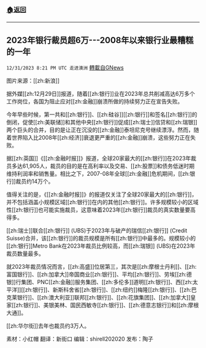 ###  [:house:返回](README.md)
---


## 2023年银行裁员超6万---2008年以来银行业最糟糕的一年
`12/31/2023 8:21 PM UTC 走进澳洲` [轉載自GNews](https://gnews.org/articles/2170625)

图片来源：[[zh:新浪]]

据外媒[[zh:12月29日]]报道，随着[[zh:银行]]业在2023年总共削减高达6万多个工作岗位，各国为阻止应对[[zh:金融]]崩溃所做的持续努力正在宣告失败。

今年早些时候，第一共和[[zh:银行]]、[[zh:硅谷]][[zh:银行]]和签名[[zh:银行]]的倒闭，促使[[zh:美联储]]和其他中央[[zh:银行]]促成[[zh:瑞士]]信贷和[[zh:瑞银]]两个巨头的合并，目的是让正在沉没的[[zh:金融]]泰坦尼克号继续漂浮。然而，随着世界陷入比2008年[[zh:经济]]衰退更严重的[[zh:金融]]崩溃，这些努力正在失败。

据[[zh:英国]]《[[zh:金融时报]]》报道，全球20家最大的[[zh:银行]]在2023年裁员多达61,905人，裁员的目的是在高利率以及交易、[[zh:股票]]和债务低迷时期维持利润率和销售量。相比之下，2007-08年全球[[zh:金融]]危机期间，[[zh:银行]]裁员约14万个。

值得关注的是，《[[zh:金融时报]]》的报道仅关注了全球20家最大的[[zh:银行]]，并不包括涵盖小规模区域[[zh:银行]]在内的其他[[zh:银行]]。许多规模较小的区域性[[zh:银行]]也可能实施裁员，这意味着2023年[[zh:银行]]裁员的真实数量要高得多。

[[zh:瑞士]]联合[[zh:银行]] (UBS)于2023年与破产的瑞信[[zh:银行]] (Credit Suisse)合并，该[[zh:银行]]的裁员规模是所有[[zh:银行]]中最多的。规模较小的[[zh:银行]]Metro Bank在2023年裁员比例较高，而[[zh:瑞银]] (UBS)在2023年裁员数量最多。

就2023年裁员情况而言，[[zh:高盛]]位居第三，其次是[[zh:摩根士丹利]]、[[zh:富国银行]]、[[zh:加拿大]]帝国商业[[zh:银行]]、平均[[zh:银行]]、劳埃[[zh:德银]]行集团、PNC[[zh:金融]]服务集团、[[zh:多伦多]]道明[[zh:银行]]、西[[zh:太平洋]][[zh:银行]]、新斯科舍省[[zh:银行]]、[[zh:纽约]]梅隆[[zh:银行]]、[[zh:巴克莱银行]]、[[zh:澳大利亚]]联邦[[zh:银行]]、[[zh:花旗集团]]、[[zh:加拿大]]皇家[[zh:银行]]、美银美林、国民西敏寺[[zh:银行]]、[[zh:德意志银行]]和[[zh:摩根大通]]。

[[zh:华尔街]]去年也裁员约3万人。

       
素材：小红帽  翻译：新街口  编辑：shirell202020  发布：陶子

